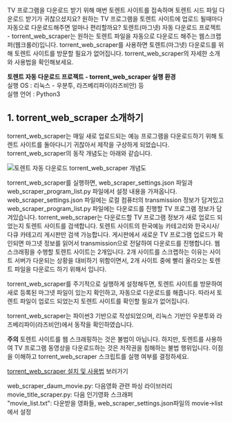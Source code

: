 TV 프로그램을 다운로드 받기 위해 매번 토렌트 사이트를 접속하며 토렌트 시드 파일 다운로드 받기가 귀찮으셨지요?
원하는 TV 프로그램을 토렌트 사이트에 업로드 될때마다 자동으로 다운로드해주면 얼마나 편리할까요?
토렌트(마그넷) 자동 다운로드 프로젝트 - torrent_web_scraper는 원하는 토렌트 파일을 자동으로 다운로드 해주는
웹스크랩퍼(웹크롤러)입니다. torrent_web_scraper를 사용하면 토렌트(마그넷) 다운로드를 위해 토렌트 사이트를
방문할 필요가 없어집니다. torrent_web_scraper의 자세한 소개와 사용법을 확인해보세요.

**토렌트 자동 다운로드 프로젝트 - torrent_web_scraper 실행 환경**  
실행 OS : 리눅스 - 우분투, 라즈베리파이(라즈비안) 등   
실행 언어 : Python3

## 1. torrent_web_scraper 소개하기

torrent_web_scraper는 매일 새로 업로드되는 예능 프로그램을 다운로드하기
위해 토렌트 사이트를 돌아다니기 귀찮아서 제작을 구상하게 되었습니다. 
torrent_web_scraper의 동작 개념도는 아래와 같습니다.  


![토렌트 자동 다운로드 torrent_web_scraper 개념도](https://geeksvoyage.com/assets/images/2018-09-16-torrent-web-scraper-2-concept.jpg       )

torrent_web_scraper를 실행하면, web_scraper_settings.json 파일과 web_scraper_program_list.py 파일에서 설정 내용을 
가져옵니다. web_scraper_settings.json 파일에는 로컬 컴퓨터의 transmission 정보가 담겨있고 
web_scraper_program_list.py 파일에는 다운로드를 진행할 TV 프로그램 정보가 담겨있습니다. 
torrent_web_scraper는 다운로드할 TV 프로그램 정보가 새로 업로드 되었는지 토렌트 사이트를 검색합니다. 
토렌트 사이트의 한국예능 카테고리와 한국시사/다큐 카테고리 게시판만 검색 가능합니다.
게시판에서 새로운 TV 프로그램 업로드가 확인되면 마그넷 정보를 읽어서 transmission으로 전달하여 다운로드를 진행합니다.
웹 스크래핑을 수행할 토렌트 사이트는 2개입니다. 2개 사이트를 스크랩하는 이유는 사이트 서버가 다운되는 상황을 대비하기
위함이면서, 2개 사이트 중에 빨리 올라오는 토렌트 파일을 다운로드 하기 위해서 입니다.

torrent_web_scraper를 주기적으로 실행하게 설정해두면, 토렌트 사이트를 방문하여 새로 등록된 마그넷 파일이 있는지 확인하고,
자동으로 다운로드를 해줍니다. 따라서 토렌트 파일이 업로드 되었는지 토렌트 사이트를 확인할 필요가 없어집니다.

torrent_web_scraper는 파이썬3 기반으로 작성되었으며, 리눅스 기반인 우분투와 라즈베리파이(라즈비안)에서 동작을
확인하였습니다.

**주의** 토렌트 사이트를 웹 스크래핑하는 것은 불법이 아닙니다. 하지만, 토렌트를 사용하여 TV 프로그램 동영상을
다운로드하는 것은 저작권을 침해하는 불법 행위입니다. 이점을 이해하고 torrent_web_scraper 스크립트를 실행 여부를 결정하세요.

[torrent_web_scraper 설치 및 사용법](https://geeksvoyage.com/raspberry%20pi/torrent-web-scraper/) 보러가기

web_scraper_daum_movie.py: 다음영화 관련 파싱 라이브러리  
movie_title_scraper.py: 다음 인기영화 스크래퍼  
"movie_list.txt": 다운받을 영화들, web_scraper_settings.json파일의 movie->list에서 설정     

